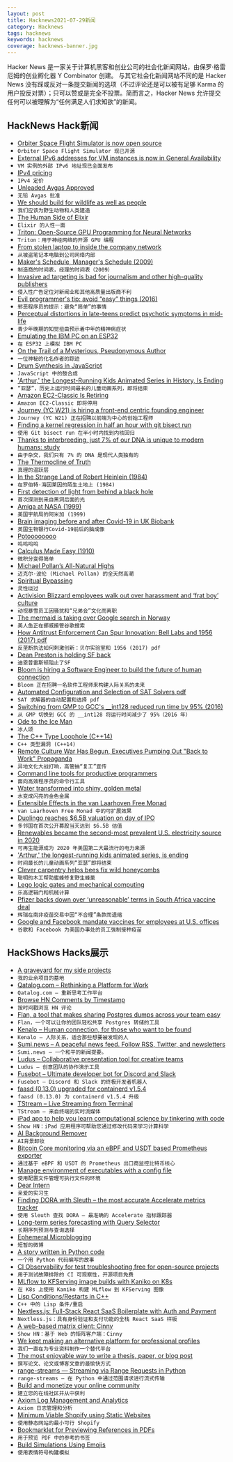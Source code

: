 ```yaml
---
layout: post
title: Hacknews2021-07-29新闻
category: Hacknews
tags: hacknews
keywords: hacknews
coverage: hacknews-banner.jpg
---
```


Hacker News 是一家关于计算机黑客和创业公司的社会化新闻网站，由保罗·格雷厄姆的创业孵化器 Y Combinator 创建。
与其它社会化新闻网站不同的是 Hacker News 没有踩或反对一条提交新闻的选项（不过评论还是可以被有足够 Karma 的用户投反对票）；只可以赞或是完全不投票。简而言之，Hacker News 允许提交任何可以被理解为“任何满足人们求知欲”的新闻。

## HackNews Hack新闻


- [Orbiter Space Flight Simulator is now open source](https://www.orbiter-forum.com/threads/orbiter-is-now-open-source.40023/)
- `Orbiter Space Flight Simulator 现已开源`
- [External IPv6 addresses for VM instances is now in General Availability](https://cloud.google.com/vpc/docs/release-notes#July_20_2021)
- `VM 实例的外部 IPv6 地址现已全面发布`
- [IPv4 pricing](https://docs.hetzner.com/general/others/ipv4-pricing/)
- `IPv4 定价`
- [Unleaded Avgas Approved](https://www.avweb.com/aviation-news/gami-awarded-long-awaited-stc-for-unleaded-100-octane-avgas/)
- `无铅 Avgas 批准`
- [We should build for wildlife as well as people](https://www.bbc.com/future/article/20210727-how-to-boost-biodiversity-and-attract-wildlife-to-your-home)
- `我们应该为野生动物和人类建造`
- [The Human Side of Elixir](https://akoutmos.com/post/betting-on-elixir/)
- `Elixir 的人性一面`
- [Triton: Open-Source GPU Programming for Neural Networks](https://www.openai.com/blog/triton/)
- `Triton：用于神经网络的开源 GPU 编程`
- [From stolen laptop to inside the company network](https://dolosgroup.io/blog/2021/7/9/from-stolen-laptop-to-inside-the-company-network)
- `从被盗笔记本电脑到公司网络内部`
- [Maker's Schedule, Manager's Schedule (2009)](http://www.paulgraham.com/makersschedule.html)
- `制造商的时间表，经理的时间表（2009）`
- [Invasive ad targeting is bad for journalism and other high-quality publishers](https://www.ethicalads.io/blog/2021/05/how-invasive-ad-targeting-is-bad-for-journalism-and-other-high-quality-publishers/)
- `侵入性广告定位对新闻业和其他高质量出版商不利`
- [Evil programmer's tip: avoid “easy” things (2016)](http://yosefk.com/blog/evil-tip-avoid-easy-things.html)
- `邪恶程序员的提示：避免“简单”的事情`
- [Perceptual distortions in late-teens predict psychotic symptoms in mid-life](https://www.binghamton.edu/news/story/3179/early-signs-perceptual-distortions-in-late-teens-predict-psychotic-symptoms-in-mid-life)
- `青少年晚期的知觉扭曲预示着中年的精神病症状`
- [Emulating the IBM PC on an ESP32](https://hackaday.com/2021/07/28/emulating-the-ibm-pc-on-an-esp32/)
- `在 ESP32 上模拟 IBM PC`
- [On the Trail of a Mysterious, Pseudonymous Author](https://www.newyorker.com/books/page-turner/on-the-trail-of-a-mysterious-pseudonymous-author)
- `一位神秘的化名作者的踪迹`
- [Drum Synthesis in JavaScript](https://www.nickwritesablog.com/drum-synthesis-in-javascript/)
- `JavaScript 中的鼓合成`
- ['Arthur,' the Longest-Running Kids Animated Series in History, Is Ending](https://text.npr.org/1021687616)
- `“亚瑟”，历史上运行时间最长的儿童动画系列，即将结束`
- [Amazon EC2-Classic Is Retiring](https://aws.amazon.com/blogs/aws/ec2-classic-is-retiring-heres-how-to-prepare/)
- `Amazon EC2-Classic 即将停用`
- [Journey (YC W21) is hiring a front-end centric founding engineer](https://jny.journey.io/p/3acc112064fc4edcbb222800198827c2?email=hnjob@yc.com)
- `Journey (YC W21) 正在招聘以前端为中心的创始工程师`
- [Finding a kernel regression in half an hour with git bisect run](https://ldpreload.com/blog/git-bisect-run)
- `使用 Git bisect run 在半小时内找到内核回归`
- [Thanks to interbreeding, just 7% of our DNA is unique to modern humans: study](https://www.latimes.com/science/story/2021-07-16/thanks-to-interbreeding-just-7-of-our-dna-is-unique-to-modern-humans-study-shows)
- `由于杂交，我们只有 7% 的 DNA 是现代人类独有的`
- [The Thermocline of Truth](https://robm.me.uk/2021/04/thermocline-of-truth/)
- `真理的温跃层`
- [In the Strange Land of Robert Heinlein (1984)](https://www.washingtonpost.com/archive/lifestyle/1984/09/05/in-the-strange-land-of-robert-heinlein/b7a2ee22-0a6e-4c29-8fc1-88b3e68ec08c/)
- `在罗伯特·海因莱因的陌生土地上 (1984)`
- [First detection of light from behind a black hole](https://news.stanford.edu/2021/07/28/first-detection-light-behind-black-hole/)
- `首次探测到来自黑洞后面的光`
- [Amiga at NASA (1999)](http://obligement.free.fr/articles_traduction/amiganasa_en.php)
- `美国宇航局的阿米加 (1999)`
- [Brain imaging before and after Covid-19 in UK Biobank](https://www.medrxiv.org/content/10.1101/2021.06.11.21258690v2)
- `英国生物银行Covid-19前后的脑成像`
- [Potoooooooo](https://en.wikipedia.org/wiki/Potoooooooo)
- `呜呜呜呜`
- [Calculus Made Easy (1910)](https://calculusmadeeasy.org/)
- `微积分变得简单`
- [Michael Pollan’s All-Natural Highs](https://newrepublic.com/article/163038/michael-pollans-natural-highs-mind-plants-book)
- `迈克尔·波伦 (Michael Pollan) 的全天然高潮`
- [Spiritual Bypassing](https://www.robertmasters.com/2013/04/29/spiritual-bypassing/)
- `灵性绕过`
- [Activision Blizzard employees walk out over harassment and ‘frat boy’ culture](https://www.theguardian.com/us-news/2021/jul/28/activision-blizzard-walkout-allegations-harassment-frat-boy-culture)
- `动视暴雪员工因骚扰和“兄弟会”文化而离职`
- [The mermaid is taking over Google search in Norway](https://alexskra.com/blog/the-mermaid-is-taking-over-google-search-in-norway/)
- `美人鱼正在挪威接管谷歌搜索`
- [How Antitrust Enforcement Can Spur Innovation: Bell Labs and 1956 (2017) pdf](https://economics.yale.edu/sites/default/files/how_antitrust_enforcement.pdf)
- `反垄断执法如何刺激创新：贝尔实验室和 1956 (2017) pdf`
- [Dean Preston is holding SF back](https://www.ebar.com/news/news//302315)
- `迪恩普雷斯顿阻止了SF`
- [Bloom is hiring a Software Engineer to build the future of human connection](item?id=27991593)
- `Bloom 正在招聘一名软件工程师来构建人际关系的未来`
- [Automated Configuration and Selection of SAT Solvers pdf](https://www.cs.ubc.ca/~kevinlb/papers/2021-SAT-handbook-chapter.pdf)
- `SAT 求解器的自动配置和选择 pdf`
- [Switching from GMP to GCC's __int128 reduced run time by 95% (2016)](https://www.nu42.com/2016/01/excellent-optimization-story.html)
- `从 GMP 切换到 GCC 的 __int128 将运行时间减少了 95%（2016 年）`
- [Ode to the Ice Man](https://www.messynessychic.com/2021/07/23/ode-to-the-ice-man/)
- `冰人颂`
- [The C++ Type Loophole (C++14)](http://alexpolt.github.io/type-loophole.html)
- `C++ 类型漏洞 (C++14)`
- [Remote Culture War Has Begun, Executives Pumping Out "Back to Work" Propaganda](https://ez.substack.com/p/the-remote-culture-war-has-begun)
- `异地文化大战打响，高管抽“复工”宣传`
- [Command line tools for productive programmers](https://earthly.dev/blog/command-line-tools/)
- `面向高效程序员的命令行工具`
- [Water transformed into shiny, golden metal](https://www.nature.com/articles/d41586-021-02065-w)
- `水变成闪亮的金色金属`
- [Extensible Effects in the van Laarhoven Free Monad](https://aaronlevin.ca/post/136494428283/extensible-effect-stacks-in-the-van-laarhoven-free)
- `van Laarhoven Free Monad 中的可扩展效果`
- [Duolingo reaches $6.5B valuation on day of IPO](https://www.reuters.com/technology/duolingo-valued-65-bln-shares-soar-debut-2021-07-28/)
- `多邻国在首次公开募股当天达到 $6.5B 估值`
- [Renewables became the second-most prevalent U.S. electricity source in 2020](https://www.eia.gov/todayinenergy/detail.php?id=48896)
- `可再生能源成为 2020 年美国第二大最流行的电力来源`
- ['Arthur,' the longest-running kids animated series, is ending](https://www.npr.org/2021/07/28/1021687616/pbs-kids-show-arthur-ending)
- `时间最长的儿童动画系列“亚瑟”即将结束`
- [Clever carpentry helps bees fix wild honeycombs](https://www.sciencemag.org/news/2021/07/clever-carpentry-helps-bees-fix-wild-honeycombs)
- `聪明的木工帮助蜜蜂修复野生蜂巢`
- [Lego logic gates and mechanical computing](https://www.randomwraith.com/logic.html)
- `乐高逻辑门和机械计算`
- [Pfizer backs down over ‘unreasonable’ terms in South Africa vaccine deal](https://mg.co.za/news/2021-04-19-pfizer-backs-down-over-unreasonable-terms-in-south-africa-vaccine-deal/)
- `辉瑞在南非疫苗交易中因“不合理”条款而退缩`
- [Google and Facebook mandate vaccines for employees at U.S. offices](https://www.npr.org/2021/07/28/1021798222/google-mandates-vaccines-for-workers-pushes-back-return-to-office-date)
- `谷歌和 Facebook 为美国办事处的员工强制接种疫苗`


## HackShows Hacks展示

- [ A graveyard for my side projects](https://hackyexperiments.vercel.app/)
- `我的业余项目的墓地`
- [ Qatalog.com – Rethinking a Platform for Work](https://qatalog.com/)
- `Qatalog.com – 重新思考工作平台`
- [ Browse HN Comments by Timestamp](https://github.com/fctorial/hn_sort_comments)
- `按时间戳浏览 HN 评论`
- [ Flan, a tool that makes sharing Postgres dumps across your team easy](https://github.com/sdelements/flan)
- `Flan，一个可以让你的团队轻松共享 Postgres 转储的工具`
- [ Kenalo – Human connection, for those who want to be found](https://kenalo.com/)
- `Kenalo – 人际关系，适合那些想要被发现的人`
- [ Sumi.news – A peaceful news feed. Follow RSS, Twitter, and newsletters](https://sumi.news)
- `Sumi.news – 一个和平的新闻提要。`
- [ Ludus – Collaborative presentation tool for creative teams](https://ludus.one)
- `Ludus – 创意团队的协作演示工具`
- [ Fusebot – Ultimate developer bot for Discord and Slack](https://github.com/fusebit/fusebot/)
- `Fusebot – Discord 和 Slack 的终极开发者机器人`
- [ faasd (0.13.0) upgraded for containerd v1.5.4](https://github.com/openfaas/faasd/releases/tag/0.13.0)
- `faasd (0.13.0) 为 containerd v1.5.4 升级`
- [ TStream – Live Streaming from Terminal](https://github.com/qnkhuat/tstream)
- `TStream – 来自终端的实时流媒体`
- [ iPad app to help you learn computational science by tinkering with code](https://tinkerstellar.com)
- `Show HN：iPad 应用程序可帮助您通过修改代码来学习计算科学`
- [ AI Background Remover](https://www.photoroom.com/background-remover/)
- `AI背景卸妆`
- [ Bitcoin Core monitoring via an eBPF and USDT based Prometheus exporter](https://bitcoind.observer/d/IAeYpfWnz/home?orgId=1&refresh=30s&sr=hn)
- `通过基于 eBPF 和 USDT 的 Prometheus 出口商监控比特币核心`
- [ Manage environment of executables with a config file](https://github.com/blurgyy/bagex)
- `使用配置文件管理可执行文件的环境`
- [ Dear Intern](https://dearintern.net)
- `亲爱的实习生`
- [ Finding DORA with Sleuth – the most accurate Accelerate metrics tracker](https://www.sleuth.io)
- `使用 Sleuth 查找 DORA – 最准确的 Accelerate 指标跟踪器`
- [ Long-term series forecasting with Query Selector](https://github.com/moraieu/query-selector)
- `长期序列预测与查询选择`
- [ Ephemeral Microblogging](https://fadd.io)
- `短暂的微博`
- [ A story written in Python code](https://www.amazon.com/Day-Code-Python-Illustrated-Beginners/dp/1735907944)
- `一个用 Python 代码编写的故事`
- [ CI Observability for test troubleshooting,free for open-source projects](https://foresight.thundra.live/testruns)
- `用于测试故障排除的 CI 可观察性，开源项目免费`
- [ MLflow to KFServing image builds with Kaniko on K8s](https://chassis.ml/)
- `在 K8s 上使用 Kaniko 构建 MLflow 到 KFServing 图像`
- [ Lisp Conditions/Restarts in C++](https://github.com/leonard-stross/conditions)
- `C++ 中的 Lisp 条件/重启`
- [ Nextless.js: Full-Stack React SaaS Boilerplate with Auth and Payment](https://nextlessjs.com)
- `Nextless.js：具有身份验证和支付功能的全栈 React SaaS 样板`
- [ A web-based matrix client: Cinny](https://github.com/ajbura/cinny/releases/tag/v1.0.0)
- `Show HN：基于 Web 的矩阵客户端：Cinny`
- [ We kept making an alternative platform for professional profiles](https://read.cv/cv/B3N1GcOjWapaIZy8pNkV)
- `我们一直在为专业资料制作一个替代平台`
- [ The most enjoyable way to write a thesis, paper, or blog post](https://www.monsterwriter.app/)
- `撰写论文、论文或博客文章的最愉快方式`
- [ range-streams — Streaming via Range Requests in Python](https://github.com/lmmx/range-streams)
- `range-streams — 在 Python 中通过范围请求进行流式传输`
- [ Build and monetize your online community](https://discoflip.com)
- `建立您的在线社区并从中获利`
- [ Axiom Log Management and Analytics](https://axiom.co)
- `Axiom 日志管理和分析`
- [ Minimum Viable Shopify using Static Websites](https://perspect.com/demo)
- `使用静态网站的最小可行 Shopify`
- [ Bookmarklet for Previewing References in PDFs](https://github.com/belinghy/PDFRefPreview)
- `用于预览 PDF 中的参考的书签`
- [ Build Simulations Using Emojis](https://simoji.pub/index.html#example%20fire)
- `使用表情符号构建模拟`

